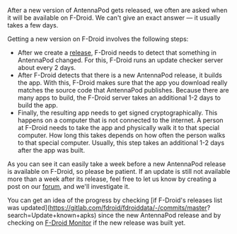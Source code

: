After a new version of AntennaPod gets released, we often are asked when it will
be available on F-Droid. We can't give an exact answer — it usually takes a few
days.

Getting a new version on F-Droid involves the following steps:

- After we create a [release](https://github.com/AntennaPod/AntennaPod/releases),
F-Droid needs to detect that something in AntennaPod changed. For this,
F-Droid runs an update checker server about every 2 days.
- After F-Droid detects that there is a new AntennaPod release, it builds the
app. With this, F-Droid makes sure that the app you download really matches
the source code that AntennaPod publishes. Because there are many apps to build,
the F-Droid server takes an additional 1-2 days to build the app.
- Finally, the resulting app needs to get signed cryptographically. This happens
on a computer that is not connected to the internet. A person at F-Droid needs
to take the app and physically walk it to that special computer. How long this
takes depends on how often the person walks to that special computer. Usually,
this step takes an additional 1-2 days after the app was built.

As you can see it can easily take a week before a new AntennaPod release is
available on F-Droid, so please be patient. If an update is still not available
more than a week after its release, feel free to let us know by creating a post
on our [forum](https://forum.antennapod.org/), and we'll investigate it.

You can get an idea of the progress by checking [if F-Droid's releases list was
updated](https://gitlab.com/fdroid/fdroiddata/-/commits/master?
search=Update+known+apks) since the new AntennaPod release and by checking on
[F-Droid Monitor](https://monitor.f-droid.org/builds/build) if the new release
was built yet.
